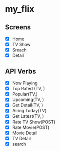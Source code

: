 # my_flix

## Screens

- [x] Home
- [x] TV Show
- [x] Sreach
- [x] Detail

## API Verbs
- [x] Now Playing
- [x] Top Rated (TV, )
- [x] Popular(TV,)
- [x] Upcoming(TV, )
- [x] Get Detail(TV, )
- [x] Airing Today(TV)
- [x] Get Latest(TV, )
- [x] Rate TV Show(POST)
- [x] Rate Movie(POST)
- [x] Movie Detail
- [x] TV Detail
- [x] search
